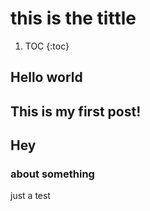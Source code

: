 # this is the tittle

1. TOC
{:toc}

## Hello world

## This is my first post!
## Hey
### about something
just a test
